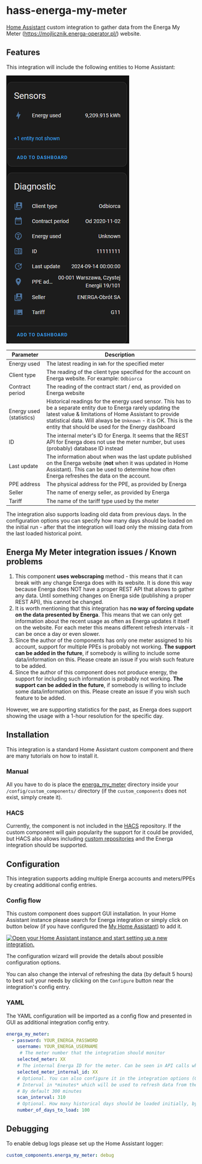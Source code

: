 # hass-energa-my-meter

[Home Assistant](https://www.home-assistant.io/) custom integration to gather data from the
Energa My Meter (https://mojlicznik.energa-operator.pl/) website.

## Features

This integration will include the following entities to Home Assistant:

![Example sensors](docs/images/example-sensors.png)

| Parameter                | Description                                                                                                                                                                                                                                                                                       |
|--------------------------|---------------------------------------------------------------------------------------------------------------------------------------------------------------------------------------------------------------------------------------------------------------------------------------------------|
| Energy used              | The latest reading in `kWh` for the specified meter                                                                                                                                                                                                                                               |
| Client type              | The reading of the client type specified for the account on Energa website. For example: `Odbiorca`                                                                                                                                                                                               |
| Contract period          | The reading of the contract start / end, as provided on Energa website                                                                                                                                                                                                                            |
| Energy used (statistics) | Historical readings for the energy used sensor. This has to be a separate entity due to Energa rarely updating the latest value & limitations of Home Assistant to provide statistical data. Will always be `Unknown` - it is OK. This is the entity that should be used for the Energy dashboard |
| ID                       | The internal meter's ID for Energa. It seems that the REST API for Energa does not use the meter number, but uses (probably) database ID instead                                                                                                                                                  |
| Last update              | The information about when was the last update published on the Energa website (**not** when it was updated in Home Assistant). This can be used to determine how often Energa refreshes the data on the account.                                                                                 |
| PPE address              | The physical address for the PPE, as provided by Energa                                                                                                                                                                                                                                           |
| Seller                   | The name of energy seller, as provided by Energa                                                                                                                                                                                                                                                  |
| Tariff                   | The name of the tariff type used by the meter                                                                                                                                                                                                                                                     |

The integration also supports loading old data from previous days. In the configuration options you can specify how many
days should be loaded on the initial run - after that the integration will load only the missing data from the last
loaded historical point.

## Energa My Meter integration issues / Known problems

1. This component **uses webscraping** method - this means that it can break with any change Energa does with its
   website. It is done this way because Energa does NOT have a proper REST API that allows to gather any data.
   Until something changes on Energa side (publishing a proper REST API), this cannot be changed.
2. It is worth mentioning that this integration has **no way of forcing update on the data presented by Energa**. This
   means that we can only get information about the recent usage as often as Energa updates it itself on the website.
   For each meter this means different refresh intervals - it can be once a day or even slower.
3. Since the author of the components has only one meter assigned to his account, support for multiple PPEs is probably
   not working.
   **The support can be added in the future**, if somebody is willing to include some data/information on this.
   Please create an issue if you wish such feature to be added.
4. Since the author of this component does not produce energy, the support for including such information is probably
   not working.
   **The support can be added in the future**, if somebody is willing to include some data/information on this.
   Please create an issue if you wish such feature to be added.

However, we are supporting statistics for the past, as Energa does support showing the usage with a 1-hour resolution
for the specific day.

## Installation

This integration is a standard Home Assistant custom component and there are many tutorials on how to install it.

### Manual

All you have to do is place the [energa_my_meter](custom_components/energa_my_meter) directory inside your
`/config/custom_components/` directory (if the `custom_components` does not exist, simply create it).

### HACS

Currently, the component is not included in the [HACS](https://hacs.xyz/) repository.
If the custom component will gain popularity the support for it could be provided, but HACS also allows including
[custom repositories](https://www.hacs.xyz/docs/faq/custom_repositories/) and the Energa integration should be
supported.

## Configuration

This integration supports adding multiple Energa accounts and meters/PPEs by creating additional config entries.

### Config flow

This custom component does support GUI installation. In your Home Assistant instance please search for Energa
integration or simply click on button below
(if you have configured the [My Home Assistant](https://my.home-assistant.io/)) to add it.

[![Open your Home Assistant instance and start setting up a new integration.](https://my.home-assistant.io/badges/config_flow_start.svg)](https://my.home-assistant.io/redirect/config_flow_start/?domain=energa_my_meter)

The configuration wizard will provide the details about possible configuration options.

You can also change the interval of refreshing the data (by default 5 hours) to best suit your needs by clicking on the
`Configure` button near the integration's config entry.

### YAML

The YAML configuration will be imported as a config flow and presented in GUI as additional integration config entry.

```yaml
energa_my_meter:
  - password: YOUR_ENERGA_PASSWORD
    username: YOUR_ENERGA_USERNAME
     # The meter number that the integration should monitor
    selected_meter: XX
    # The internal Energa ID for the meter. Can be seen in API calls when checking the past usage
    selected_meter_internal_id: XX 
    # Optional. You can also configure it in the integration options (GUI)
    # Interval in *minutes* which will be used to refresh data from the Energa website
    # By default 300 minutes
    scan_interval: 310
    # Optional. How many historical days should be loaded initially, by default 10
    number_of_days_to_load: 100
```

## Debugging

To enable debug logs please set up the Home Assistant logger:

```yaml
custom_components.energa_my_meter: debug
```
